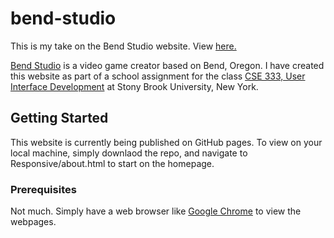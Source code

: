 # bend-studio

This is my take on the Bend Studio website. View [here.](https://sudip-p.github.io/bend-studio/)

[Bend Studio](https://bendstudio.com) is a video game creator based on Bend, Oregon. I have created this website as part of a school assignment for the class [CSE 333, User Interface Development](https://xsrv.mm.cs.stonybrook.edu/ui/) at Stony Brook University, New York. 

## Getting Started

This website is currently being published on GitHub pages. To view on your local machine, simply downlaod the repo, and navigate to Responsive/about.html to start on the homepage.

### Prerequisites
Not much. Simply have a web browser like [Google Chrome](https://www.google.com/chrome/) to view the webpages. 
